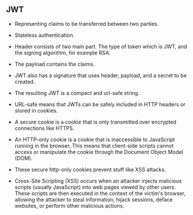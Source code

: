 ## JWT

* Representing claims to be transferred between two parties.

* Stateless authentication.

* Header consists of two main part. The type of token which is JWT, and
the signing algorithm, for example RSA.

* The payload contains the claims.

* JWT also has a signature that uses header, payload, and a secret to be created.

* The resulting JWT is a compact and url-safe string.

* URL-safe means that JWTs can be safely included in HTTP headers or stored in
cookies.

* A secure cookie is a cookie that is only transmitted over encrypted connections
like HTTPS.

*  An HTTP-only cookie is a cookie that is inaccessible to JavaScript running in the
browser. This means that client-side scripts cannot access or manipulate the cookie
through the Document Object Model (DOM).

* These secure http-only cookies prevent stuff like XSS attacks.

* Cross-Site Scripting (XSS) occurs when an attacker injects malicious scripts
(usually JavaScript) into web pages viewed by other users. These scripts are then
executed in the context of the victim's browser, allowing the attacker to steal
information, hijack sessions, deface websites, or perform other malicious actions.
